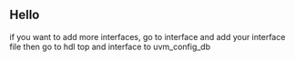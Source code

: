 ## Hello 

if you want to add more interfaces, go to interface and add your interface file
then go to hdl top and interface to uvm_config_db